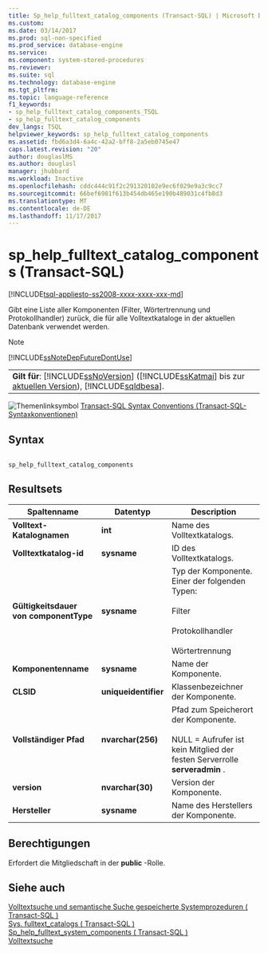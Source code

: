 ```yaml
---
title: Sp_help_fulltext_catalog_components (Transact-SQL) | Microsoft Docs
ms.custom: 
ms.date: 03/14/2017
ms.prod: sql-non-specified
ms.prod_service: database-engine
ms.service: 
ms.component: system-stored-procedures
ms.reviewer: 
ms.suite: sql
ms.technology: database-engine
ms.tgt_pltfrm: 
ms.topic: language-reference
f1_keywords:
- sp_help_fulltext_catalog_components_TSQL
- sp_help_fulltext_catalog_components
dev_langs: TSQL
helpviewer_keywords: sp_help_fulltext_catalog_components
ms.assetid: fbd6a3d4-6a4c-42a2-bff8-2a5eb0745e47
caps.latest.revision: "20"
author: douglaslMS
ms.author: douglasl
manager: jhubbard
ms.workload: Inactive
ms.openlocfilehash: cddc444c91f2c291320102e9ec6f029e9a3c9cc7
ms.sourcegitcommit: 66bef6981f613b454db465e190b489031c4fb8d3
ms.translationtype: MT
ms.contentlocale: de-DE
ms.lasthandoff: 11/17/2017
---
```

# <a name="sphelpfulltextcatalogcomponents-transact-sql"></a>sp_help_fulltext_catalog_components (Transact-SQL)
[!INCLUDE[tsql-appliesto-ss2008-xxxx-xxxx-xxx-md](../../includes/tsql-appliesto-ss2008-xxxx-xxxx-xxx-md.md)]

  Gibt eine Liste aller Komponenten (Filter, Wörtertrennung und Protokollhandler) zurück, die für alle Volltextkataloge in der aktuellen Datenbank verwendet werden.  
  
> [!NOTE]  
>  [!INCLUDE[ssNoteDepFutureDontUse](../../includes/ssnotedepfuturedontuse-md.md)]  
  
||  
|-|  
|**Gilt für**: [!INCLUDE[ssNoVersion](../../includes/ssnoversion-md.md)] ([!INCLUDE[ssKatmai](../../includes/sskatmai-md.md)] bis zur [aktuellen Version](http://go.microsoft.com/fwlink/p/?LinkId=299658)), [!INCLUDE[sqldbesa](../../includes/sqldbesa-md.md)].|  
  
 ![Themenlinksymbol](../../database-engine/configure-windows/media/topic-link.gif "Topic link icon") [Transact-SQL Syntax Conventions (Transact-SQL-Syntaxkonventionen)](../../t-sql/language-elements/transact-sql-syntax-conventions-transact-sql.md)  
  
## <a name="syntax"></a>Syntax  
  
```  
  
sp_help_fulltext_catalog_components  
```  
  
## <a name="result-sets"></a>Resultsets  
  
|Spaltenname|Datentyp|Description|  
|-----------------|---------------|-----------------|  
|**Volltext-Katalognamen**|**int**|Name des Volltextkatalogs.|  
|**Volltextkatalog-id**|**sysname**|ID des Volltextkatalogs.|  
|**Gültigkeitsdauer von componentType**|**sysname**|Typ der Komponente. Einer der folgenden Typen:<br /><br /> Filter<br /><br /> Protokollhandler<br /><br /> Wörtertrennung|  
|**Komponentenname**|**sysname**|Name der Komponente.|  
|**CLSID**|**uniqueidentifier**|Klassenbezeichner der Komponente.|  
|**Vollständiger Pfad**|**nvarchar(256)**|Pfad zum Speicherort der Komponente.<br /><br /> NULL = Aufrufer ist kein Mitglied der festen Serverrolle **serveradmin** .|  
|**version**|**nvarchar(30)**|Version der Komponente.|  
|**Hersteller**|**sysname**|Name des Herstellers der Komponente.|  
  
## <a name="permissions"></a>Berechtigungen  
 Erfordert die Mitgliedschaft in der **public** -Rolle.  
  
## <a name="see-also"></a>Siehe auch  
 [Volltextsuche und semantische Suche gespeicherte Systemprozeduren &#40; Transact-SQL &#41;](../../relational-databases/system-stored-procedures/full-text-search-and-semantic-search-stored-procedures-transact-sql.md)   
 [Sys. fulltext_catalogs &#40; Transact-SQL &#41;](../../relational-databases/system-catalog-views/sys-fulltext-catalogs-transact-sql.md)   
 [Sp_help_fulltext_system_components &#40; Transact-SQL &#41;](../../relational-databases/system-stored-procedures/sp-help-fulltext-system-components-transact-sql.md)   
 [Volltextsuche](../../relational-databases/search/full-text-search.md)  
  
  
